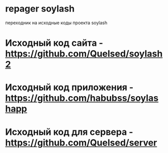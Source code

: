 # repager soylash
переходник на исходные коды проекта soylash

# Исходный код сайта - https://github.com/Quelsed/soylash2
# Исходный код приложения - https://github.com/habubss/soylashapp
# Исходный код для сервера - https://github.com/Quelsed/server
